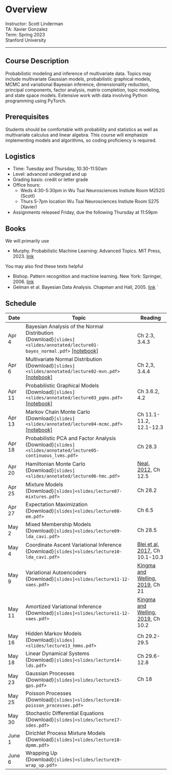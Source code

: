 # Overview
Instructor: Scott Linderman <br>
TA: Xavier Gonzalez <br>
Term: Spring 2023 <br>
Stanford University

---

## Course Description
Probabilistic modeling and inference of multivariate data. Topics may include multivariate Gaussian models, probabilistic graphical models, MCMC and variational Bayesian inference, dimensionality reduction, principal components, factor analysis, matrix completion, topic modeling, and state space models. Extensive work with data involving Python programming using PyTorch.

## Prerequisites
Students should be comfortable with probability and statistics as well as multivariate calculus and linear algebra. This course will emphasize implementing models and algorithms, so coding proficiency is required.

## Logistics
- Time: Tuesday and Thursday, 10:30-11:50am
- Level: advanced undergrad and up
- Grading basis: credit or letter grade
- Office hours:
  - Weds 4:30-5:30pm in Wu Tsai Neurosciences Instiute Room M252G (Scott)
  - Thurs 5-7pm location Wu Tsai Neurosciences Instiute Room S275 (Xavier)
- Assignments released Friday, due the following Thursday at 11:59pm

## Books
We will primarily use
- Murphy. Probabilistic Machine Learning: Advanced Topics. MIT Press, 2023. [link](https://probml.github.io/pml-book/book2.html)

You may also find these texts helpful
- Bishop. Pattern recognition and machine learning. New York: Springer, 2006. [link](https://www.microsoft.com/en-us/research/uploads/prod/2006/01/Bishop-Pattern-Recognition-and-Machine-Learning-2006.pdf)
- Gelman et al. Bayesian Data Analysis. Chapman and Hall, 2005. [link](http://www.stat.columbia.edu/~gelman/book/)
`
## Schedule

| Date   | Topic | Reading |
| ------ | ----- | ------- |
| Apr 4  | Bayesian Analysis of the Normal Distribution <br> {Download}`[slides]<slides/annotated/lecture01-bayes_normal.pdf>` [[notebook]](notebooks/01_bayes_normal.ipynb) | Ch 2.3, 3.4.3 |
| Apr 6  | Multivariate Normal Distribution <br> {Download}`[slides]<slides/annotated/lecture02-mvn.pdf>` [[notebook]](notebooks/02_mvn.ipynb)| Ch 2,3, 3.4.4 |
| Apr 11 | Probabilistic Graphical Models <br> {Download}`[slides]<slides/annotated/lecture03_pgms.pdf>` [[notebook]](notebooks/03_hier_gauss.ipynb) | Ch 3.6.2, 4.2 |
| Apr 13 | Markov Chain Monte Carlo <br> {Download}`[slides]<slides/annotated/lecture04-mcmc.pdf>` [[notebook]](notebooks/04_mcmc.ipynb) | Ch 11.1-11.2, 12.1-12.3 |
| Apr 18 | Probabilistic PCA and Factor Analysis <br> {Download}`[slides]<slides/annotated/lecture05-continuous_lvms.pdf>` | Ch 28.3 |
| Apr 20 | Hamiltonian Monte Carlo <br> {Download}`[slides]<slides/annotated/lecture06-hmc.pdf>` | [Neal, 2012](https://arxiv.org/abs/1206.1901), Ch 12.5 |
| Apr 25 | Mixture Models <br> {Download}`[slides]<slides/lecture07-mixtures.pdf>`  | Ch 28.2 |
| Apr 27 | Expectation Maximization <br> {Download}`[slides]<slides/lecture08-em.pdf>` | Ch 6.5 |
| May 2  | Mixed Membership Models <br> {Download}`[slides]<slides/lecture09-lda_cavi.pdf>` | Ch 28.5 |
| May 4  | Coordinate Ascent Variational Inference <br> {Download}`[slides]<slides/lecture10-lda_cavi.pdf>` | [Blei et al, 2017](https://www.tandfonline.com/doi/full/10.1080/01621459.2017.1285773), Ch 10.1-10.3 |
| May 9  | Variational Autoencoders <br> {Download}`[slides]<slides/lecture11-12-vaes.pdf>` | [Kingma and Welling, 2019](https://arxiv.org/pdf/1906.02691.pdf), Ch 21|
| May 11 | Amortized Variational Inference <br> {Download}`[slides]<slides/lecture11-12-vaes.pdf>` | [Kingma and Welling, 2019](https://arxiv.org/pdf/1906.02691.pdf), Ch 10.2|
| May 16 | Hidden Markov Models <br> {Download}`[slides]<slides/lecture13_hmms.pdf>` | Ch 29.2-29.5 |
| May 18 | Linear Dynamical Systems <br> {Download}`[slides]<slides/lecture14-lds.pdf>` | Ch 29.6-12.8 |
| May 23 | Gaussian Processes <br> {Download}`[slides]<slides/lecture15-gps.pdf>`| Ch 18 |
| May 25 | Poisson Processes <br> {Download}`[slides]<slides/lecture16-poisson_processes.pdf>` | |
| May 30 | Stochastic Differential Equations <br> {Download}`[slides]<slides/lecture17-sdes.pdf>` | |
| June 1 | Dirichlet Process Mixture Models <br> {Download}`[slides]<slides/lecture18-dpmm.pdf>`| |
| June 6 | Wrapping Up <br> {Download}`[slides]<slides/lecture19-wrap_up.pdf>`| |
